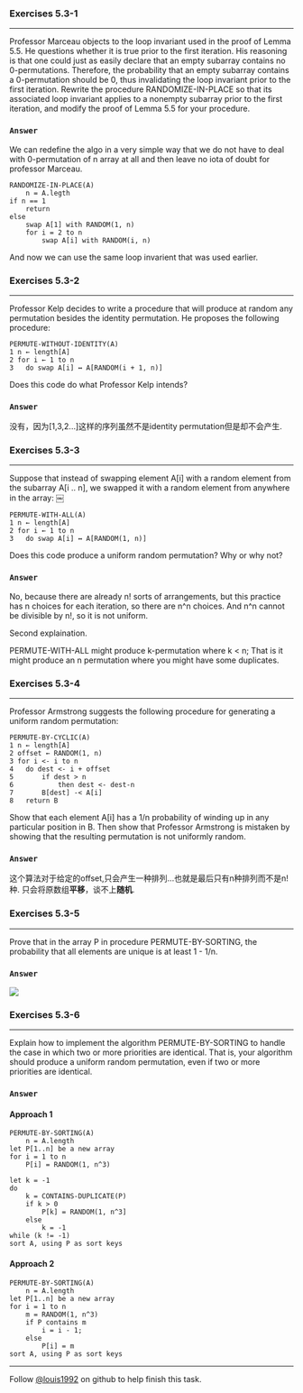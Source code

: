 ### Exercises 5.3-1
***
Professor Marceau objects to the loop invariant used in the proof of Lemma 5.5. He questions whether it is true prior to the first iteration. His reasoning is that one could just as easily declare that an empty subarray contains no 0-permutations. Therefore, the probability that an empty subarray contains a 0-permutation should be 0, thus invalidating the loop invariant prior to the first iteration. Rewrite the procedure RANDOMIZE-IN-PLACE so that its associated loop invariant applies to a nonempty subarray prior to the first iteration, and modify the proof of Lemma 5.5 for your procedure.


### `Answer`

We can redefine the algo in a very simple way that we do not have to deal with 0-permutation of n array at all and then leave
no iota of doubt for professor Marceau.

    RANDOMIZE-IN-PLACE(A)
        n = A.legth
	if n == 1
	    return
	else
	    swap A[1] with RANDOM(1, n)
	    for i = 2 to n
	        swap A[i] with RANDOM(i, n)
		

And now we can use the same loop invarient that was used earlier.


### Exercises 5.3-2
***
Professor Kelp decides to write a procedure that will produce at random any permutation besides the identity permutation. He proposes the following procedure:

	PERMUTE-WITHOUT-IDENTITY(A)
	1 n ← length[A]
	2 for i ← 1 to n	
	3 	do swap A[i] ↔ A[RANDOM(i + 1, n)]

	
Does this code do what Professor Kelp intends?

### `Answer`
没有，因为[1,3,2...]这样的序列虽然不是identity permutation但是却不会产生.

### Exercises 5.3-3
***
Suppose that instead of swapping element A[i] with a random element from the subarray A[i .. n], we swapped it with a random element from anywhere in the array:
￼

	PERMUTE-WITH-ALL(A)
	1 n ← length[A]
	2 for i ← 1 to n
	3 	do swap A[i] ↔ A[RANDOM(1, n)]

Does this code produce a uniform random permutation? Why or why not?

### `Answer`
No, because there are already n! sorts of arrangements, but this practice has n choices for each iteration, so there are n^n choices. And n^n cannot be divisible by n!, so it is not uniform.

Second explaination.

PERMUTE-WITH-ALL might produce k-permutation where k < n; That is it might produce an n permutation where you might have some duplicates.

### Exercises 5.3-4
***
Professor Armstrong suggests the following procedure for generating a uniform random permutation:

	PERMUTE-BY-CYCLIC(A)
	1 n ← length[A]
	2 offset ← RANDOM(1, n)
	3 for i <- i to n
	4 	do dest <- i + offset
	5		if dest > n
	6			then dest <- dest-n
	7		B[dest] -< A[i]
	8	return B
	

Show that each element A[i] has a 1/n probability of winding up in any particular position in B. Then show that Professor Armstrong is mistaken by showing that the resulting permutation is not uniformly random.

### `Answer`
这个算法对于给定的offset,只会产生一种排列...也就是最后只有n种排列而不是n!种. 只会将原数组**平移**，谈不上**随机**.

### Exercises 5.3-5
***
Prove that in the array P in procedure PERMUTE-BY-SORTING, the probability that all
elements are unique is at least 1 - 1/n.

### `Answer`
![](http://latex.codecogs.com/gif.latex?%20P%20=%201\(1-\\frac{1}{n^3}\)\(1-\\frac{2}{n^3}\)%20\(1-\\frac{3}{n^3}\)\\ldots%20\\\\%20~%20\\hspace{10%20mm}%0d%0a\\ge%201\(1-\\frac{n}{n^3}\)\(1-\\frac{n}{n^3}\)%20\(1-\\frac{n}{n^3}\)\\ldots%20\\\\%20~%20\\hspace{10%20mm}%0d%0a\\ge%20\(1-\\frac{1}{n^2}\)^n%20\\\\%20~%20\\hspace{10%20mm}%0d%0a\\ge%201-\\frac{1}{n}%20)

### Exercises 5.3-6
***
Explain how to implement the algorithm PERMUTE-BY-SORTING to handle the case in which two or more priorities are identical. That is, your algorithm should produce a uniform random permutation, even if two or more priorities are identical.

### `Answer`

#### Approach 1

    PERMUTE-BY-SORTING(A)
        n = A.length
	let P[1..n] be a new array
	for i = 1 to n
	    P[i] = RANDOM(1, n^3)
	
	let k = -1
	do
	    k = CONTAINS-DUPLICATE(P)
	    if k > 0
	        P[k] = RANDOM(1, n^3]
	    else 
	        k = -1
	while (k != -1)
	sort A, using P as sort keys

#### Approach 2

    PERMUTE-BY-SORTING(A)
        n = A.length
	let P[1..n] be a new array
	for i = 1 to n
	    m = RANDOM(1, n^3)
	    if P contains m
	        i = i - 1;
	    else 
	        P[i] = m
	sort A, using P as sort keys
***
Follow [@louis1992](https://github.com/gzc) on github to help finish this task.

